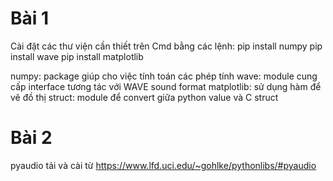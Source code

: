 # Bài 1
Cài đặt các thư viện cần thiết trên Cmd bằng các lệnh:
   pip install numpy 
   pip install wave
   pip install matplotlib

 numpy: package giúp cho việc tính toán các phép tính
 wave: module cung cấp interface tương tác với WAVE sound format
 matplotlib: sử dụng hàm để vẽ đồ thị
 struct: module để convert giữa python value và C struct


# Bài 2
 pyaudio tải và cài từ https://www.lfd.uci.edu/~gohlke/pythonlibs/#pyaudio

